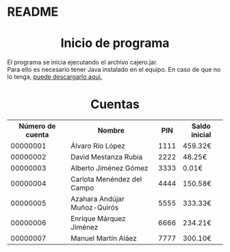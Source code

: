 # README

<h1 align="center">Inicio de programa</h1>
<p>El programa se inicia ejecutando el archivo cajero.jar.<br>
  Para ello es necesario tener Java instalado en el equipo. En caso de que no lo tenga, <a href="https://www.java.com/es/download/win10.jsp"> puede descargarlo aquí. </a></p>

<h1 align="center">Cuentas</h1>
<table class="egt">
  <tr>
    <th>Número de cuenta</th>
    <th>Nombre</th>
    <th>PIN</th>
    <th>Saldo inicial</th>
  </tr>
  <tr>
    <td>00000001</td>
    <td>Álvaro Río López</td>
    <td>1111</td>
    <td>459.32€</td>
  </tr>
  <tr>
    <td>00000002</td>
    <td>David Mestanza Rubia</td>
    <td>2222</td>
    <td>48.25€</td>
  </tr>
  <tr>
    <td>00000003</td>
    <td>Alberto Jiménez Gómez</td>
    <td>3333</td>
    <td>0.01€</td>
  </tr>
  <tr>
    <td>00000004</td>
    <td>Carlota Menéndez del Campo</td>
    <td>4444</td>
    <td>150.58€</td>
  </tr>
  <tr>
    <td>00000005</td>
    <td>Azahara Andújar Muñoz-Quirós</td>
    <td>5555</td>
    <td>333.33€</td>
  </tr>
  <tr>
    <td>00000006</td>
    <td>Enrique Márquez Jiménez</td>
    <td>6666</td>
    <td>234.21€</td>
  </tr>
    <tr>
    <td>00000007</td>
    <td>Manuel Martín Aláez</td>
    <td>7777</td>
    <td>300.10€</td>
  </tr>
</table>
